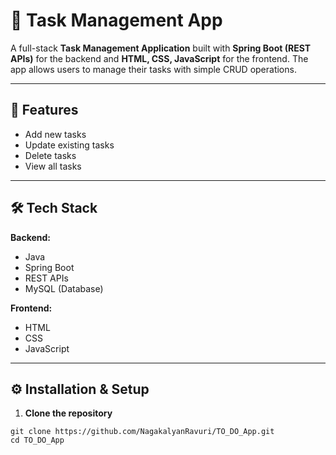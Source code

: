 # 📌 Task Management App  

A full-stack **Task Management Application** built with **Spring Boot (REST APIs)** for the backend and **HTML, CSS, JavaScript** for the frontend. The app allows users to manage their tasks with simple CRUD operations.  

---

## 🚀 Features  
-  Add new tasks  
-  Update existing tasks  
-  Delete tasks  
-  View all tasks  


---

## 🛠️ Tech Stack  

**Backend:**  
- Java  
- Spring Boot  
- REST APIs  
- MySQL (Database)  

**Frontend:**  
- HTML  
- CSS  
- JavaScript  

---

## ⚙️ Installation & Setup  

1. **Clone the repository**  
```bash[
git clone https://github.com/NagakalyanRavuri/TO_DO_App.git
cd TO_DO_App
